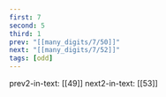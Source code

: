 ```yaml
---
first: 7
second: 5
third: 1
prev: "[[many_digits/7/50]]"
next: "[[many_digits/7/52]]"
tags: [odd]
---
```

prev2-in-text: [[49]]
next2-in-text: [[53]]
